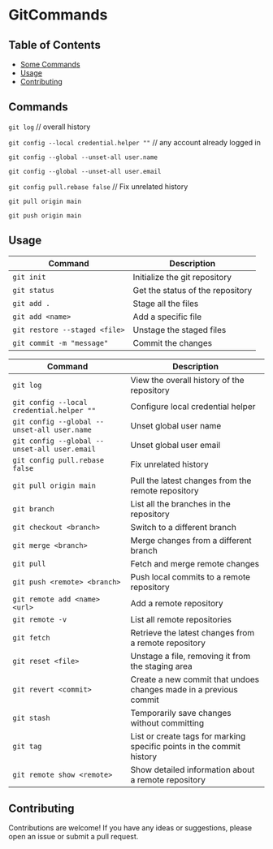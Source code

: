 # GitCommands

## Table of Contents
- [Some Commands](#commands)
- [Usage](#usage)
- [Contributing](#contributing)

## Commands

`git log`                        // overall history

`git config --local credential.helper ""`    // any account already logged in

`git config --global --unset-all user.name`

`git config --global --unset-all user.email`



`git config pull.rebase false`      // Fix unrelated history

`git pull origin main`

`git push origin main`



## Usage

| Command                    | Description                                |
| -------------------------- | ------------------------------------------ |
| `git init`                 | Initialize the git repository              |
| `git status`               | Get the status of the repository           |
| `git add .`                | Stage all the files                        |
| `git add <name>`           | Add a specific file                         |
| `git restore --staged <file>` | Unstage the staged files                  |
| `git commit -m "message"`  | Commit the changes                          |


| Command                    | Description                                |
| -------------------------- | ------------------------------------------ |
| `git log`                  | View the overall history of the repository  |
| `git config --local credential.helper ""` | Configure local credential helper |
| `git config --global --unset-all user.name` | Unset global user name |
| `git config --global --unset-all user.email` | Unset global user email |
| `git config pull.rebase false` | Fix unrelated history |
| `git pull origin main`     | Pull the latest changes from the remote repository |
| `git branch`               | List all the branches in the repository     |
| `git checkout <branch>`    | Switch to a different branch                |
| `git merge <branch>`       | Merge changes from a different branch       |
| `git pull`                 | Fetch and merge remote changes               |
| `git push <remote> <branch>` | Push local commits to a remote repository  |
| `git remote add <name> <url>` | Add a remote repository                    |
| `git remote -v`            | List all remote repositories                |
| `git fetch`                | Retrieve the latest changes from a remote repository |
| `git reset <file>`         | Unstage a file, removing it from the staging area |
| `git revert <commit>`      | Create a new commit that undoes changes made in a previous commit |
| `git stash`                | Temporarily save changes without committing  |
| `git tag`                  | List or create tags for marking specific points in the commit history |
| `git remote show <remote>` | Show detailed information about a remote repository |

## Contributing

Contributions are welcome! If you have any ideas or suggestions, please open an issue or submit a pull request.

